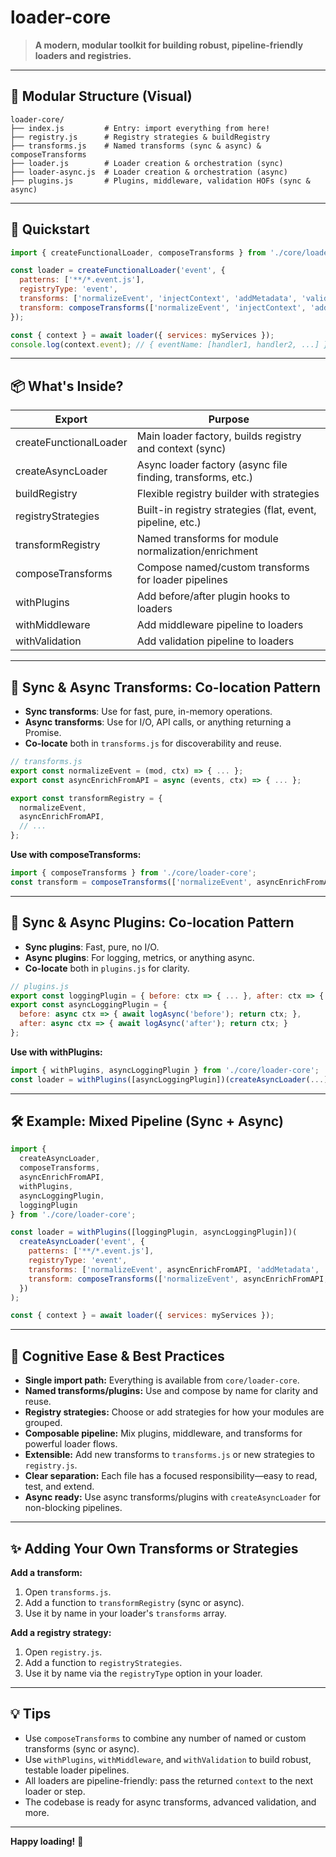 # loader-core

> **A modern, modular toolkit for building robust, pipeline-friendly loaders and registries.**

---

## 🧩 Modular Structure (Visual)

```
loader-core/
├── index.js         # Entry: import everything from here!
├── registry.js      # Registry strategies & buildRegistry
├── transforms.js    # Named transforms (sync & async) & composeTransforms
├── loader.js        # Loader creation & orchestration (sync)
├── loader-async.js  # Loader creation & orchestration (async)
├── plugins.js       # Plugins, middleware, validation HOFs (sync & async)
```

---

## 🚀 Quickstart

```js
import { createFunctionalLoader, composeTransforms } from './core/loader-core';

const loader = createFunctionalLoader('event', {
  patterns: ['**/*.event.js'],
  registryType: 'event',
  transforms: ['normalizeEvent', 'injectContext', 'addMetadata', 'validationFilter'],
  transform: composeTransforms(['normalizeEvent', 'injectContext', 'addMetadata', 'validationFilter'])
});

const { context } = await loader({ services: myServices });
console.log(context.event); // { eventName: [handler1, handler2, ...] }
```

---

## 📦 What's Inside?

| Export                | Purpose                                                      |
|-----------------------|--------------------------------------------------------------|
| createFunctionalLoader| Main loader factory, builds registry and context (sync)      |
| createAsyncLoader     | Async loader factory (async file finding, transforms, etc.)  |
| buildRegistry         | Flexible registry builder with strategies                    |
| registryStrategies    | Built-in registry strategies (flat, event, pipeline, etc.)   |
| transformRegistry     | Named transforms for module normalization/enrichment         |
| composeTransforms     | Compose named/custom transforms for loader pipelines         |
| withPlugins           | Add before/after plugin hooks to loaders                     |
| withMiddleware        | Add middleware pipeline to loaders                           |
| withValidation        | Add validation pipeline to loaders                           |

---

## 🔄 Sync & Async Transforms: Co-location Pattern

- **Sync transforms**: Use for fast, pure, in-memory operations.
- **Async transforms**: Use for I/O, API calls, or anything returning a Promise.
- **Co-locate** both in `transforms.js` for discoverability and reuse.

```js
// transforms.js
export const normalizeEvent = (mod, ctx) => { ... };
export const asyncEnrichFromAPI = async (events, ctx) => { ... };

export const transformRegistry = {
  normalizeEvent,
  asyncEnrichFromAPI,
  // ...
};
```

**Use with composeTransforms:**
```js
import { composeTransforms } from './core/loader-core';
const transform = composeTransforms(['normalizeEvent', asyncEnrichFromAPI, 'addMetadata']);
```

---

## 🔄 Sync & Async Plugins: Co-location Pattern

- **Sync plugins**: Fast, pure, no I/O.
- **Async plugins**: For logging, metrics, or anything async.
- **Co-locate** both in `plugins.js` for clarity.

```js
// plugins.js
export const loggingPlugin = { before: ctx => { ... }, after: ctx => { ... } };
export const asyncLoggingPlugin = {
  before: async ctx => { await logAsync('before'); return ctx; },
  after: async ctx => { await logAsync('after'); return ctx; }
};
```

**Use with withPlugins:**
```js
import { withPlugins, asyncLoggingPlugin } from './core/loader-core';
const loader = withPlugins([asyncLoggingPlugin])(createAsyncLoader(...));
```

---

## 🛠️ Example: Mixed Pipeline (Sync + Async)

```js
import {
  createAsyncLoader,
  composeTransforms,
  asyncEnrichFromAPI,
  withPlugins,
  asyncLoggingPlugin,
  loggingPlugin
} from './core/loader-core';

const loader = withPlugins([loggingPlugin, asyncLoggingPlugin])(
  createAsyncLoader('event', {
    patterns: ['**/*.event.js'],
    registryType: 'event',
    transforms: ['normalizeEvent', asyncEnrichFromAPI, 'addMetadata', 'validationFilter'],
    transform: composeTransforms(['normalizeEvent', asyncEnrichFromAPI, 'addMetadata', 'validationFilter'])
  })
);

const { context } = await loader({ services: myServices });
```

---

## 🧠 Cognitive Ease & Best Practices

- **Single import path:** Everything is available from `core/loader-core`.
- **Named transforms/plugins:** Use and compose by name for clarity and reuse.
- **Registry strategies:** Choose or add strategies for how your modules are grouped.
- **Composable pipeline:** Mix plugins, middleware, and transforms for powerful loader flows.
- **Extensible:** Add new transforms to `transforms.js` or new strategies to `registry.js`.
- **Clear separation:** Each file has a focused responsibility—easy to read, test, and extend.
- **Async ready:** Use async transforms/plugins with `createAsyncLoader` for non-blocking pipelines.

---

## ✨ Adding Your Own Transforms or Strategies

**Add a transform:**
1. Open `transforms.js`.
2. Add a function to `transformRegistry` (sync or async).
3. Use it by name in your loader's `transforms` array.

**Add a registry strategy:**
1. Open `registry.js`.
2. Add a function to `registryStrategies`.
3. Use it by name via the `registryType` option in your loader.

---

## 💡 Tips
- Use `composeTransforms` to combine any number of named or custom transforms (sync or async).
- Use `withPlugins`, `withMiddleware`, and `withValidation` to build robust, testable loader pipelines.
- All loaders are pipeline-friendly: pass the returned `context` to the next loader or step.
- The codebase is ready for async transforms, advanced validation, and more.

---

**Happy loading!** 🎉 